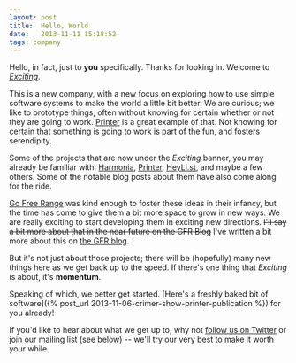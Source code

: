 ```yaml
---
layout: post
title:  Hello, World
date:   2013-11-11 15:18:52
tags: company
---
```


Hello, in fact, just to __you__ specifically. Thanks for looking in. Welcome to _[Exciting](/)_.

This is a new company, with a new focus on exploring how to use simple software systems to make the world a little bit better. We are curious; we like to prototype things, often without knowing for certain whether or not they are going to work. [Printer](/printer) is a great example of that. Not knowing for certain that something is going to work is part of the fun, and fosters serendipity.

<!-- more -->

Some of the projects that are now under the _Exciting_ banner, you may already be familiar with: [Harmonia](https://harmonia.io), [Printer](http://printer.exciting.io), [HeyLi.st](http://heyli.st), and maybe a few others. Some of the notable blog posts about them have also come along for the ride.

[Go Free Range](http://gofreerange.com) was kind enough to foster these ideas in their infancy, but the time has come to give them a bit more space to grow in new ways. We are really exciting to start developing them in exciting new directions. <strike>I'll say a bit more about that in the near future on the GFR Blog</strike> I've written a bit more about this on [the GFR blog](http://gofreerange.com/some-exciting-news).

But it's not just about those projects; there will be (hopefully) many new things here as we get back up to the speed. If there's one thing that _Exciting_ is about, it's __momentum__.

Speaking of which, we better get started. [Here's a freshly baked bit of software]({% post_url 2013-11-06-crimer-show-printer-publication %}) for you already!

If you'd like to hear about what we get up to, why not [follow us on Twitter](https://twitter.com/intent/user?screen_name=exciting) or join our mailing list (see below) -- we'll try our very best to make it worth your while.
